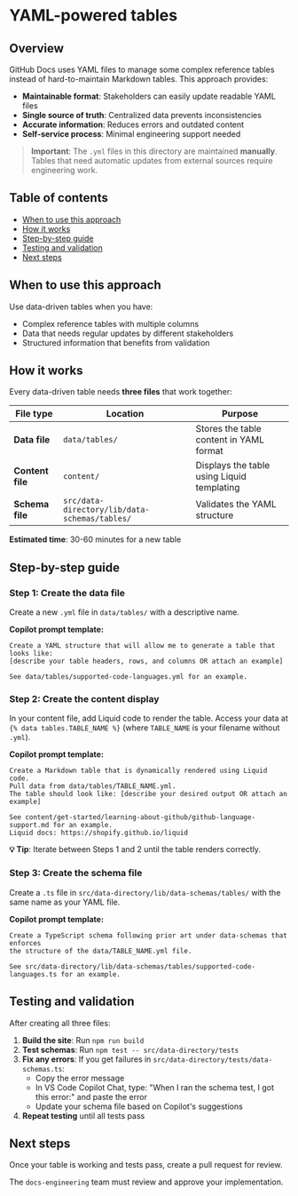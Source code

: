 # YAML-powered tables

## Overview

GitHub Docs uses YAML files to manage some complex reference tables instead of hard-to-maintain Markdown tables. This approach provides:

- **Maintainable format**: Stakeholders can easily update readable YAML files
- **Single source of truth**: Centralized data prevents inconsistencies  
- **Accurate information**: Reduces errors and outdated content
- **Self-service process**: Minimal engineering support needed

> **Important**: The `.yml` files in this directory are maintained **manually**. Tables that need automatic updates from external sources require engineering work.

## Table of contents

- [When to use this approach](#when-to-use-this-approach)
- [How it works](#how-it-works)
- [Step-by-step guide](#step-by-step-guide)
- [Testing and validation](#testing-and-validation)
- [Next steps](#next-steps)

## When to use this approach

Use data-driven tables when you have:
- Complex reference tables with multiple columns
- Data that needs regular updates by different stakeholders
- Structured information that benefits from validation

## How it works

Every data-driven table needs **three files** that work together:

| File type | Location | Purpose |
|-----------|----------|---------|
| **Data file** | `data/tables/` | Stores the table content in YAML format |
| **Content file** | `content/` | Displays the table using Liquid templating |
| **Schema file** | `src/data-directory/lib/data-schemas/tables/` | Validates the YAML structure |

**Estimated time**: 30-60 minutes for a new table

## Step-by-step guide

### Step 1: Create the data file

Create a new `.yml` file in `data/tables/` with a descriptive name.

**Copilot prompt template:**
```
Create a YAML structure that will allow me to generate a table that looks like: 
[describe your table headers, rows, and columns OR attach an example]

See data/tables/supported-code-languages.yml for an example.
```

### Step 2: Create the content display

In your content file, add Liquid code to render the table. Access your data at `{% data tables.TABLE_NAME %}` (where `TABLE_NAME` is your filename without `.yml`).

**Copilot prompt template:**
```
Create a Markdown table that is dynamically rendered using Liquid code. 
Pull data from data/tables/TABLE_NAME.yml. 
The table should look like: [describe your desired output OR attach an example]

See content/get-started/learning-about-github/github-language-support.md for an example.
Liquid docs: https://shopify.github.io/liquid
```

**💡 Tip**: Iterate between Steps 1 and 2 until the table renders correctly.

### Step 3: Create the schema file

Create a `.ts` file in `src/data-directory/lib/data-schemas/tables/` with the same name as your YAML file.

**Copilot prompt template:**
```
Create a TypeScript schema following prior art under data-schemas that enforces 
the structure of the data/TABLE_NAME.yml file.

See src/data-directory/lib/data-schemas/tables/supported-code-languages.ts for an example.
```

## Testing and validation

After creating all three files:

1. **Build the site**: Run `npm run build`
2. **Test schemas**: Run `npm test -- src/data-directory/tests`
3. **Fix any errors**: If you get failures in `src/data-directory/tests/data-schemas.ts`:
   - Copy the error message
   - In VS Code Copilot Chat, type: "When I ran the schema test, I got this error:" and paste the error
   - Update your schema file based on Copilot's suggestions
4. **Repeat testing** until all tests pass

## Next steps

Once your table is working and tests pass, create a pull request for review.

The `docs-engineering` team must review and approve your implementation.
